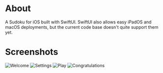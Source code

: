 <!--h1 align="center">Sudoku</h1-->

# About

A Sudoku for iOS built with SwiftUI. SwiftUI also allows easy iPadOS and macOS deployments, but the current code base doesn't quite support them yet.

# Screenshots

![Welcome](https://web.tecnico.ulisboa.pt/~ist189522/sudoku-img/welcome.jpeg)
![Settings](https://web.tecnico.ulisboa.pt/~ist189522/sudoku-img/settings.jpeg)
![Play](https://web.tecnico.ulisboa.pt/~ist189522/sudoku-img/play.jpeg)
![Congratulations](https://web.tecnico.ulisboa.pt/~ist189522/sudoku-img/congrats.jpeg)